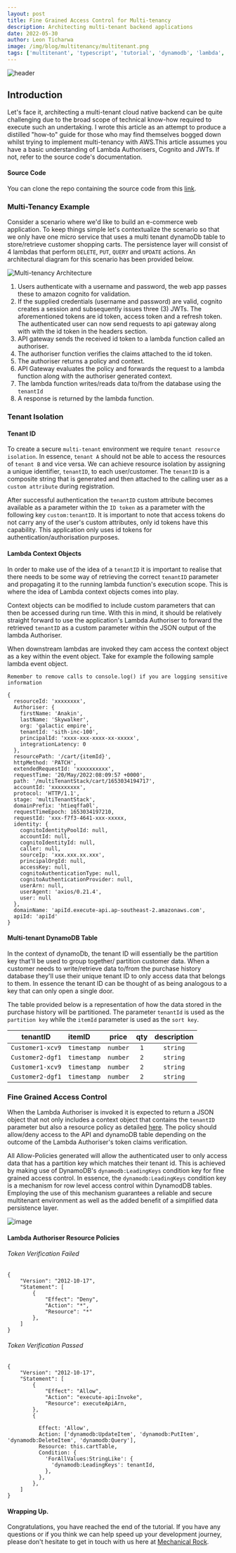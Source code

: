 ```yaml
---
layout: post
title: Fine Grained Access Control for Multi-tenancy
description: Architecting multi-tenant backend applications
date: 2022-05-30
author: Leon Ticharwa
image: /img/blog/multitenancy/multitenant.png
tags: ['multitenant', 'typescript', 'tutorial', 'dynamodb', 'lambda', 'api gateway', 'authorisation', 'authentication', 'apiGateway', 'jwt', 'json web token', 'cognito']
---
```


![header](/img/blog/multitenancy/multitenant.png)

## Introduction

Let's face it, architecting a multi-tenant cloud native backend can be quite challenging due to the broad scope of technical know-how required to execute such an undertaking. I wrote this article as an attempt to produce a distilled "how-to" guide for those who may find themselves bogged down whilst trying to implement multi-tenancy with AWS.This article assumes you have a basic understanding of Lambda Authorisers, Cognito and JWTs. If not, refer to the source code's documentation.

#### Source Code

You can clone the repo containing the source code from this [link](https://github.com/MechanicalRock/Multitenancy-AuthorizationAuthentication).

### Multi-Tenancy Example

Consider a scenario where we'd like to build an e-commerce web application. To keep things simple let's contextualize the scenario so that we only have one micro service that uses a multi tenant dynamoDb table to store/retrieve customer shopping carts. The persistence layer will consist of 4 lambdas that perform `DELETE`, `PUT`, `QUERY` and `UPDATE` actions. An architectural diagram for this scenario has been provided below.

![Multi-tenancy Architecture ](/img/blog/multitenancy/architecture.png)

1. Users authenticate with a username and password, the web app passes these to amazon cognito for validation.
2. If the supplied credentials (username and password) are valid, cognito creates a session and subsequently issues three (3) JWTs. The aforementioned tokens are id token, access token and a refresh token. The authenticated user can now send requests to api gateway along with with the id token in the headers section.
3. API gateway sends the received id token to a lambda function called an authoriser.
4. The authoriser function verifies the claims attached to the id token.
5. The authoriser returns a policy and context.
6. API Gateway evaluates the policy and forwards the request to a lambda function along with the authoriser generated context.
7. The lambda function writes/reads data to/from the database using the `tenantId`
8. A response is returned by the lambda function.

### Tenant Isolation

#### Tenant ID

To create a secure `multi-tenant` environment we require `tenant resource isolation`. In essence, `tenant A` should not be able to access the resources of `tenant B` and vice versa. We can achieve resource isolation by assigning a unique identifier, `tenantID`, to each user/customer. The `tenantID` is a composite string that is generated and then attached to the calling user as a `custom attribute` during registration.

After successful authentication the `tenantID` custom attribute becomes available as a parameter within the `ID token` as a parameter with the following key `custom:tenantID`. It is important to note that access tokens do not carry any of the user's custom attributes, only id tokens have this capability. This application only uses id tokens for authentication/authorisation purposes.

#### Lambda Context Objects

In order to make use of the idea of a `tenantID` it is important to realise that there needs to be some way of retrieving the correct `tenantID` parameter and propagating it to the running lambda function's execution scope. This is where the idea of Lambda context objects comes into play.

Context objects can be modified to include custom parameters that can then be accessed during run time. With this in mind, it should be relatively straight forward to use the application's Lambda Authoriser to forward the retrieved `tenantID` as a custom parameter within the JSON output of the lambda Authoriser.

When downstream lambdas are invoked they cam access the context object as a key within the event object. Take for example the following sample lambda event object.

`Remember to remove calls to console.log() if you are logging sensitive information `

```
{
  resourceId: 'xxxxxxxx',
  Authoriser: {
    firstName: 'Anakin',
    lastName: 'Skywalker',
    org: 'galactic empire',
    tenantId: 'sith-inc-100',
    principalId: 'xxxx-xxx-xxxx-xx-xxxxx',
    integrationLatency: 0
  },
  resourcePath: '/cart/{itemId}',
  httpMethod: 'PATCH',
  extendedRequestId: 'xxxxxxxxxx',
  requestTime: '20/May/2022:08:09:57 +0000',
  path: '/multiTenantStack/cart/1653034194717',
  accountId: 'xxxxxxxxx',
  protocol: 'HTTP/1.1',
  stage: 'multiTenantStack',
  domainPrefix: 'htieqffa0l',
  requestTimeEpoch: 1653034197210,
  requestId: 'xxx-f7f3-4641-xxx-xxxxx,
  identity: {
    cognitoIdentityPoolId: null,
    accountId: null,
    cognitoIdentityId: null,
    caller: null,
    sourceIp: 'xxx.xxx.xx.xxx',
    principalOrgId: null,
    accessKey: null,
    cognitoAuthenticationType: null,
    cognitoAuthenticationProvider: null,
    userArn: null,
    userAgent: 'axios/0.21.4',
    user: null
  },
  domainName: 'apiId.execute-api.ap-southeast-2.amazonaws.com',
  apiId: 'apiId'
}
```

#### Multi-tenant DynamoDB Table

In the context of dynamoDb, the tenant ID will essentially be the partition key that'll be used to group together/ partition customer data. When a customer needs to write/retrieve data to/from the purchase history database they'll use their unique tenant ID to only access data that belongs to them. In essence the tenant ID can be thought of as being analogous to a key that can only open a single door.

The table provided below is a representation of how the data stored in the purchase history will be partitioned. The parameter `tenantId` is used as the `partition key` while the `itemId` parameter is used as the `sort key`.

|     tenantID     | itemID      |  price   | qty | description |
| :--------------: | :---------- | :------: | :-: | :---------: |
| `Customer1-xcv9` | `timestamp` | `number` | `1` |  `string`   |
| `Customer2-dgf1` | `timestamp` | `number` | `2` |  `string`   |
| `Customer1-xcv9` | `timestamp` | `number` | `2` |  `string`   |
| `Customer2-dgf1` | `timestamp` | `number` | `2` |  `string`   |

### Fine Grained Access Control

When the Lambda Authoriser is invoked it is expected to return a JSON object that not only includes a context object that contains the `tenantID` parameter but also a resource policy as detailed [here](#lambda-Authoriser-output-sample). The policy should allow/deny access to the API and dynamoDB table depending on the outcome of the Lambda Authoriser's token claims verification.

All Allow-Policies generated will allow the authenticated user to only access data that has a partition key which matches their tenant id. This is achieved by making use of DynamoDB's `dynamodb:LeadingKeys` condition key for fine grained access control.
In essence, the `dynamodb:LeadingKeys` condition key is a mechanism for row level access control within DynamodDB tables. Employing the use of this mechanism guarantees a reliable and secure multitenant environment as well as the added benefit of a simplified data persistence layer.

![image](/img/blog/multitenancy/dynamdbFineGrainedAccess.png)

#### Lambda Authoriser Resource Policies

###### Token Verification Failed

```
{
    "Version": "2012-10-17",
    "Statement": [
        {
            "Effect": "Deny",
            "Action": "*",
            "Resource": "*"
        },
    ]
}
```

###### Token Verification Passed

```
{
    "Version": "2012-10-17",
    "Statement": [
        {
            "Effect": "Allow",
            "Action": "execute-api:Invoke",
            "Resource": executeApiArn,
        },
        {

          Effect: 'Allow',
          Action: ['dynamodb:UpdateItem', 'dynamodb:PutItem', 'dynamodb:DeleteItem', 'dynamodb:Query'],
          Resource: this.cartTable,
          Condition: {
            'ForAllValues:StringLike': {
              'dynamodb:LeadingKeys': tenantId,
            },
          },
        },
    ]
}
```

#### Wrapping Up.

Congratulations, you have reached the end of the tutorial. If you have any questions or if you think we can help speed up your development journey, please don't hesitate to get in touch with us here at [Mechanical Rock](<(https://www.mechanicalrock.io/lets-get-started/)>).

